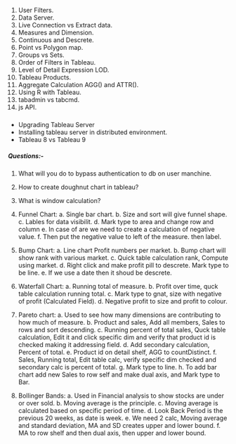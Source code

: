 1. User Filters.
2. Data Server.
3. Live Connection vs Extract data.
4. Measures and Dimension.
5. Continuous and Descrete.
6. Point vs Polygon map.
7. Groups vs Sets.                
8. Order of Filters in Tableau.
9. Level of Detail Expression LOD.
10. Tableau Products.
11. Aggregate Calculation AGG() and ATTR().
12. Using R with Tableau.
13. tabadmin vs tabcmd.
14. js API.

##### 
* Upgrading Tableau Server
* Installing tableau server in distributed environment.
* Tableau 8 vs Tableau 9

##### Questions:-
1. What will you do to bypass authentication to db on user manchine.
2. How to create doughnut chart in tableau?
3. What is window calculation?


1. Funnel Chart:
  a. Single bar chart.
  b. Size and sort will give funnel shape.
  c. Lables for data visibilit.
  d. Mark type to area and change row and column
  e. In case of are we need to create a calculation of negative value.
  f. Then put the negative value to left of the measure. then label.

2. Bump Chart:
  a. Line chart Profit numbers per market.
  b. Bump chart will show rank with various market.
  c. Quick table calculation rank, Compute using market.
  d. Right click and make profit pill to descrete. Mark type to be line.
  e. If we use a date then it shoud be descrete.
  
3. Waterfall Chart:
  a. Running total of measure.
  b. Profit over time, quck table calculation running total.
  c. Mark type to gnat, size with negative of profit (Calculated Field).
  d. Negative profit to size and profit to colour.
  
4. Pareto chart:
  a. Used to see how many dimensions are contributing to how much of measure.
  b. Product and sales, Add all members, Sales to rows and sort descending.
  c. Running percent of total sales, Quck table calculation, Edit it and click specific dim and verify that product id is checked making it addressing field.
  d. Add secondary calculation, Percent of total.
  e. Product id on detail shelf, AGG to countDistinct.
  f. Sales, Running total, Edit table calc, verify specific dim checked and secondary calc is percent of total.
  g. Mark type to line.
  h. To add bar chart add new Sales to row self and make dual axis, and Mark type to Bar.
 
5. Bollinger Bands:
  a. Used in Financial analysis to show stocks are under or over sold.
  b. Moving average is the principle.
  c. Moving average is calculated based on specific period of time.
  d. Look Back Period is the previous 20 weeks, as date is week.
  e. We need 2 calc, Moving average and standard deviation, MA and SD creates upper and lower bound.
  f. MA to row shelf and then dual axis, then upper and lower bound.
 
